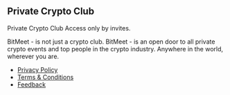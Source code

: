 ## Private Crypto Club

Private Crypto Club
Access only by invites.

BitMeet - is not just a crypto club.
BitMeet - is an open door to all private crypto events and top people in the crypto industry.
Anywhere in the world, wherever you are.

- [Privacy Policy](/privacy-policy)
- [Terms & Conditions](/terms-and-conditions)
- [Feedback](/feedback)
